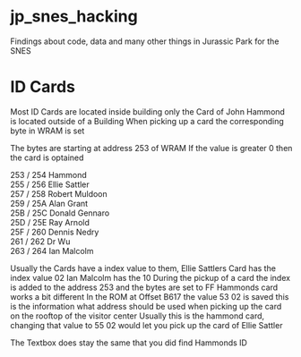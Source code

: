 # jp_snes_hacking
Findings about code, data and many other things in Jurassic Park for the SNES

# ID Cards
Most ID Cards are located inside building only the Card of John Hammond is located outside of a Building
When picking up a card the corresponding byte in WRAM is set 

The bytes are starting at address 253 of WRAM
If the value is greater 0 then the card is optained

253 / 254 Hammond\
255 / 256 Ellie Sattler\
257 / 258 Robert Muldoon\
259 / 25A Alan Grant\
25B / 25C Donald Gennaro\
25D / 25E Ray Arnold\
25F / 260 Dennis Nedry\
261 / 262 Dr Wu\
263 / 264 Ian Malcolm

Usually the Cards have a index value to them, Ellie Sattlers Card has the index value 02 Ian Malcolm has the 10
During the pickup of a card the index is added to the address 253 and the bytes are set to FF 
Hammonds card works a bit different 
In the ROM at Offset B617 the value 53 02 is saved this is the information what address should be used when picking up the card on the rooftop of the visitor center 
Usually this is the hammond card, changing that value to 55 02 would let you pick up the card of Ellie Sattler


The Textbox does stay the same that you did find Hammonds ID
